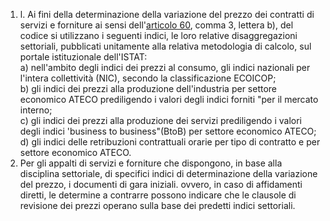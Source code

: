 1. l. Ai fini della determinazione della variazione del prezzo dei contratti di servizi e forniture ai sensi dell'[articolo 60](/articolo-60/2), comma 3, lettera b), del codice si utilizzano i seguenti indici, le loro relative disaggregazioni settoriali, pubblicati unitamente alla relativa metodologia di calcolo, sul portale istituzionale dell'ISTAT:<br>a)  nell'ambito degli indici dei prezzi al consumo, gli indici nazionali per l'intera collettività (NIC), secondo la classificazione ECOICOP;<br>b)  gli indici dei prezzi alla produzione dell'industria per settore economico ATECO prediligendo i valori degli indici forniti "per il mercato interno;<br>c)  gli indici dei prezzi alla produzione dei servizi prediligendo i valori degli indici 'business to business"(BtoB) per settore economico ATECO;<br>d)  gli indici delle retribuzioni contrattuali orarie per tipo di contratto e per settore economico ATECO.
2. Per gli appalti di servizi e forniture che dispongono, in base alla disciplina settoriale, di specifici indici di determinazione della variazione del prezzo, i documenti di gara iniziali. ovvero, in caso di affidamenti diretti, le determine a contrarre possono indicare che le clausole di revisione dei prezzi operano sulla base dei predetti indici settoriali.
